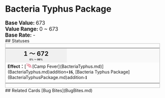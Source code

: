 # Bacteria Typhus Package  
  
<div style="font-size:1.2em"><b>Base Value: </b> 673 </div>  
<div style="font-size:1.2em"><b>Value Range: </b> 0 ~ 673 </div>  
<div style="font-size:1.2em"><b>Base Rate: </b> - </div>  
## Statuses  
<div  style="border:1px solid #BBB"><table><tr style="height:2em;"><td style="background-color:#F0F0F0;text-align:center;width:180px;font-size:1.4em;font-weight:bold;vertical-align:middle;"><div>1 ～ 672<div><div style="font-size:0.4em">0% ～ 99%</div></td><td colspan=2 style="font-size:1.1em;vertical-align:middle;background-color:#F9F9F9;"><div><b></b></div><div style="font-size:0.8em;padding-top:4px;"></div></td></tr><tr><td colspan=2><b>Effect：</b>[<div style="width:20px;display:inline-block;text-align:center"><img decoding="async" src="../wiki/Sprite/CampFever.png" href="a.md" style="max-width:20px;max-height:20px;"></div>[Camp Fever](BacteriaTyphus.md)](BacteriaTyphus.md)addition<span style="font-family:ui-monospace"><b>+16</b></span>, [Bacteria Typhus Package](BacteriaTyphusPackage.md)addition<span style="font-family:ui-monospace"><b>-1</b></span></td></tr><tr><td colspan=2></td></tr></table></div>  
## Related Cards  
[Bug Bites](BugBites.md)  


<script>document.title="Bacteria Typhus Package - Card Survival Wiki";</script>